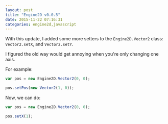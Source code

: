 ```yaml
---
layout: post
title: "Engine2D v0.0.5"
date: 2015-11-22 07:16:31
categories: engine2d,javascript
---
```


With this update, I added some more setters to the `Engine2D.Vector2` class: `Vector2.setX`, and `Vector2.setY`.

I figured the old way would get annoying when you're only changing one axis.

For example:

```javascript
var pos = new Engine2D.Vector2(0, 0);

pos.setPos(new Vector2(1, 0));
```

Now, we can do:

```javascript
var pos = new Engine2D.Vector2(0, 0);

pos.setX(1);
```